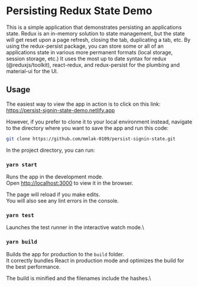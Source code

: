 # Persisting Redux State Demo

This is a simple application that demonstrates persisting an applications state. Redux is an in-memory solution to state management, but the state will get reset upon a page refresh, closing the tab, duplicating a tab, etc. By using the redux-persist package, you can store some or all of an applications state in various more permanent formats (local storage, session storage, etc.)  It uses the most up to date syntax for redux (@reduxjs/toolkit), react-redux, and redux-persist for the plumbing and material-ui for the UI.

## Usage

The easiest way to view the app in action is to click on this link: https://persist-signin-state-demo.netlify.app

However, if you prefer to clone it to your local environment instead, navigate to the directory where you want to save the app and run this code:
```sh
git clone https://github.com/mmlak-0109/persist-signin-state.git
```

In the project directory, you can run:

### `yarn start`

Runs the app in the development mode.\
Open [http://localhost:3000](http://localhost:3000) to view it in the browser.

The page will reload if you make edits.\
You will also see any lint errors in the console.

### `yarn test`

Launches the test runner in the interactive watch mode.\

### `yarn build`

Builds the app for production to the `build` folder.\
It correctly bundles React in production mode and optimizes the build for the best performance.

The build is minified and the filenames include the hashes.\
